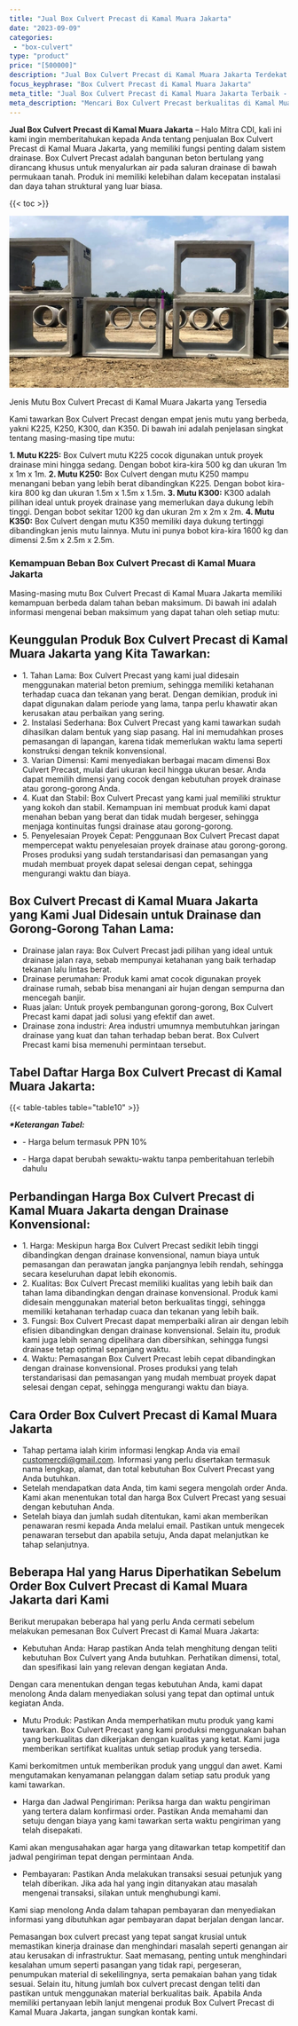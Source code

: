 ```yaml
---
title: "Jual Box Culvert Precast di Kamal Muara Jakarta"
date: "2023-09-09"
categories:
 - "box-culvert"
type: "product"
price: "[500000]"
description: "Jual Box Culvert Precast di Kamal Muara Jakarta Terdekat. Box Culvert Precast ini merupakan pilihan prima dalam proyek pembangunan sebagai bahan infrastruktur yang kuat dan tahan lama. Segera dapatkan informasi detail."
focus_keyphrase: "Box Culvert Precast di Kamal Muara Jakarta"
meta_title: "Jual Box Culvert Precast di Kamal Muara Jakarta Terbaik - CDI"
meta_description: "Mencari Box Culvert Precast berkualitas di Kamal Muara Jakarta? Kami adalah solusi tepat dengan solusi terbaik. Klik untuk penawaran istimewa."
---
```


**Jual Box Culvert Precast di Kamal Muara Jakarta** – Halo Mitra CDI, kali ini kami ingin memberitahukan kepada Anda tentang penjualan Box Culvert Precast di Kamal Muara Jakarta, yang memiliki fungsi penting dalam sistem drainase. Box Culvert Precast adalah bangunan beton bertulang yang dirancang khusus untuk menyalurkan air pada saluran drainase di bawah permukaan tanah. Produk ini memiliki kelebihan dalam kecepatan instalasi dan daya tahan struktural yang luar biasa.

{{< toc >}}

![Jual Box Culvert Precast di Kamal Muara Jakarta](/images/box-culvert/box-culvert-05.jpg)

Jenis Mutu Box Culvert Precast di Kamal Muara Jakarta yang Tersedia

Kami tawarkan Box Culvert Precast dengan empat jenis mutu yang berbeda, yakni K225, K250, K300, dan K350. Di bawah ini adalah penjelasan singkat tentang masing-masing tipe mutu:

**1\. Mutu K225:** Box Culvert mutu K225 cocok digunakan untuk proyek drainase mini hingga sedang. Dengan bobot kira-kira 500 kg dan ukuran 1m x 1m x 1m.
**2\. Mutu K250:** Box Culvert dengan mutu K250 mampu menangani beban yang lebih berat dibandingkan K225. Dengan bobot kira-kira 800 kg dan ukuran 1.5m x 1.5m x 1.5m.
**3\. Mutu K300:** K300 adalah pilihan ideal untuk proyek drainase yang memerlukan daya dukung lebih tinggi. Dengan bobot sekitar 1200 kg dan ukuran 2m x 2m x 2m.
**4\. Mutu K350:** Box Culvert dengan mutu K350 memiliki daya dukung tertinggi dibandingkan jenis mutu lainnya. Mutu ini punya bobot kira-kira 1600 kg dan dimensi 2.5m x 2.5m x 2.5m.

### Kemampuan Beban Box Culvert Precast di Kamal Muara Jakarta

Masing-masing mutu Box Culvert Precast di Kamal Muara Jakarta memiliki kemampuan berbeda dalam tahan beban maksimum. Di bawah ini adalah informasi mengenai beban maksimum yang dapat tahan oleh setiap mutu: 

## Keunggulan Produk Box Culvert Precast di Kamal Muara Jakarta yang Kita Tawarkan:

*   1\. Tahan Lama: Box Culvert Precast yang kami jual didesain menggunakan material beton premium, sehingga memiliki ketahanan terhadap cuaca dan tekanan yang berat. Dengan demikian, produk ini dapat digunakan dalam periode yang lama, tanpa perlu khawatir akan kerusakan atau perbaikan yang sering.
*   2\. Instalasi Sederhana: Box Culvert Precast yang kami tawarkan sudah dihasilkan dalam bentuk yang siap pasang. Hal ini memudahkan proses pemasangan di lapangan, karena tidak memerlukan waktu lama seperti konstruksi dengan teknik konvensional.
*   3\. Varian Dimensi: Kami menyediakan berbagai macam dimensi Box Culvert Precast, mulai dari ukuran kecil hingga ukuran besar. Anda dapat memilih dimensi yang cocok dengan kebutuhan proyek drainase atau gorong-gorong Anda.
*   4\. Kuat dan Stabil: Box Culvert Precast yang kami jual memiliki struktur yang kokoh dan stabil. Kemampuan ini membuat produk kami dapat menahan beban yang berat dan tidak mudah bergeser, sehingga menjaga kontinuitas fungsi drainase atau gorong-gorong.
*   5\. Penyelesaian Proyek Cepat: Penggunaan Box Culvert Precast dapat mempercepat waktu penyelesaian proyek drainase atau gorong-gorong. Proses produksi yang sudah terstandarisasi dan pemasangan yang mudah membuat proyek dapat selesai dengan cepat, sehingga mengurangi waktu dan biaya.

## Box Culvert Precast di Kamal Muara Jakarta yang Kami Jual Didesain untuk Drainase dan Gorong-Gorong Tahan Lama:

*   Drainase jalan raya: Box Culvert Precast jadi pilihan yang ideal untuk drainase jalan raya, sebab mempunyai ketahanan yang baik terhadap tekanan lalu lintas berat.
*   Drainase perumahan: Produk kami amat cocok digunakan proyek drainase rumah, sebab bisa menangani air hujan dengan sempurna dan mencegah banjir.
*   Ruas jalan: Untuk proyek pembangunan gorong-gorong, Box Culvert Precast kami dapat jadi solusi yang efektif dan awet.
*   Drainase zona industri: Area industri umumnya membutuhkan jaringan drainase yang kuat dan tahan terhadap beban berat. Box Culvert Precast kami bisa memenuhi permintaan tersebut.

## Tabel Daftar Harga Box Culvert Precast di Kamal Muara Jakarta:

{{< table-tables table="table10" >}}

**_\*Keterangan Tabel:_**

*   \- Harga belum termasuk PPN 10%

*   \- Harga dapat berubah sewaktu-waktu tanpa pemberitahuan terlebih dahulu

## Perbandingan Harga Box Culvert Precast di Kamal Muara Jakarta dengan Drainase Konvensional:

*   1\. Harga: Meskipun harga Box Culvert Precast sedikit lebih tinggi dibandingkan dengan drainase konvensional, namun biaya untuk pemasangan dan perawatan jangka panjangnya lebih rendah, sehingga secara keseluruhan dapat lebih ekonomis.
*   2\. Kualitas: Box Culvert Precast memiliki kualitas yang lebih baik dan tahan lama dibandingkan dengan drainase konvensional. Produk kami didesain menggunakan material beton berkualitas tinggi, sehingga memiliki ketahanan terhadap cuaca dan tekanan yang lebih baik.
*   3\. Fungsi: Box Culvert Precast dapat memperbaiki aliran air dengan lebih efisien dibandingkan dengan drainase konvensional. Selain itu, produk kami juga lebih senang dipelihara dan dibersihkan, sehingga fungsi drainase tetap optimal sepanjang waktu.
*   4\. Waktu: Pemasangan Box Culvert Precast lebih cepat dibandingkan dengan drainase konvensional. Proses produksi yang telah terstandarisasi dan pemasangan yang mudah membuat proyek dapat selesai dengan cepat, sehingga mengurangi waktu dan biaya.

## Cara Order Box Culvert Precast di Kamal Muara Jakarta

*   Tahap pertama ialah kirim informasi lengkap Anda via email customercdi@gmail.com. Informasi yang perlu disertakan termasuk nama lengkap, alamat, dan total kebutuhan Box Culvert Precast yang Anda butuhkan.
*   Setelah mendapatkan data Anda, tim kami segera mengolah order Anda. Kami akan menentukan total dan harga Box Culvert Precast yang sesuai dengan kebutuhan Anda.
*   Setelah biaya dan jumlah sudah ditentukan, kami akan memberikan penawaran resmi kepada Anda melalui email. Pastikan untuk mengecek penawaran tersebut dan apabila setuju, Anda dapat melanjutkan ke tahap selanjutnya.

## Beberapa Hal yang Harus Diperhatikan Sebelum Order Box Culvert Precast di Kamal Muara Jakarta dari Kami

Berikut merupakan beberapa hal yang perlu Anda cermati sebelum melakukan pemesanan Box Culvert Precast di Kamal Muara Jakarta:

*   Kebutuhan Anda: Harap pastikan Anda telah menghitung dengan teliti kebutuhan Box Culvert yang Anda butuhkan. Perhatikan dimensi, total, dan spesifikasi lain yang relevan dengan kegiatan Anda.

Dengan cara menentukan dengan tegas kebutuhan Anda, kami dapat menolong Anda dalam menyediakan solusi yang tepat dan optimal untuk kegiatan Anda.
*   Mutu Produk: Pastikan Anda memperhatikan mutu produk yang kami tawarkan. Box Culvert Precast yang kami produksi menggunakan bahan yang berkualitas dan dikerjakan dengan kualitas yang ketat. Kami juga memberikan sertifikat kualitas untuk setiap produk yang tersedia.

Kami berkomitmen untuk memberikan produk yang unggul dan awet. Kami mengutamakan kenyamanan pelanggan dalam setiap satu produk yang kami tawarkan.
*   Harga dan Jadwal Pengiriman: Periksa harga dan waktu pengiriman yang tertera dalam konfirmasi order. Pastikan Anda memahami dan setuju dengan biaya yang kami tawarkan serta waktu pengiriman yang telah disepakati.

Kami akan mengusahakan agar harga yang ditawarkan tetap kompetitif dan jadwal pengiriman tepat dengan permintaan Anda.
*   Pembayaran: Pastikan Anda melakukan transaksi sesuai petunjuk yang telah diberikan. Jika ada hal yang ingin ditanyakan atau masalah mengenai transaksi, silakan untuk menghubungi kami.

Kami siap menolong Anda dalam tahapan pembayaran dan menyediakan informasi yang dibutuhkan agar pembayaran dapat berjalan dengan lancar.

Pemasangan box culvert precast yang tepat sangat krusial untuk memastikan kinerja drainase dan menghindari masalah seperti genangan air atau kerusakan di infrastruktur. Saat memasang, penting untuk menghindari kesalahan umum seperti pasangan yang tidak rapi, pergeseran, penumpukan material di sekelilingnya, serta pemakaian bahan yang tidak sesuai. Selain itu, hitung jumlah box culvert precast dengan teliti dan pastikan untuk menggunakan material berkualitas baik. Apabila Anda memiliki pertanyaan lebih lanjut mengenai produk Box Culvert Precast di Kamal Muara Jakarta, jangan sungkan kontak kami.